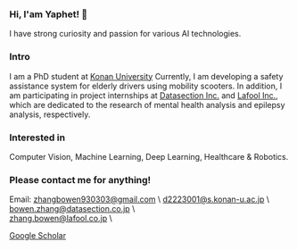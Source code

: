 ### Hi, I'am Yaphet! 👋
I have strong curiosity and passion for various AI technologies.

### Intro
I am a PhD student at [Konan University](https://www.konan-u.ac.jp/english/) Currently, I am developing a safety assistance system for elderly drivers using mobility scooters.
In addition, I am participating in project internships at [Datasection Inc.](https://www.datasection.co.jp/en) and [Lafool Inc.](https://www.lafool.co.jp/), which are dedicated to the research of mental health analysis and epilepsy analysis, respectively.

### Interested in
Computer Vision, Machine Learning, Deep Learning, Healthcare & Robotics.  

### Please contact me for anything!
Email: 
zhangbowen930303@gmail.com \ 
d2223001@s.konan-u.ac.jp \  
bowen.zhang@datasection.co.jp \  
zhang.bowen@lafool.co.jp \  

[Google Scholar](https://scholar.google.com/citations?user=hOvKhH4AAAAJ&hl=en)


<!--
**Yaphet-Zhang/Yaphet-Zhang** is a ✨ _special_ ✨ repository because its `README.md` (this file) appears on your GitHub profile.

Here are some ideas to get you started:

- 🔭 I’m currently working on ...
- 🌱 I’m currently learning ...
- 👯 I’m looking to collaborate on ...
- 🤔 I’m looking for help with ...
- 💬 Ask me about ...
- 📫 How to reach me: ...
- 😄 Pronouns: ...
- ⚡ Fun fact: ...
-->
